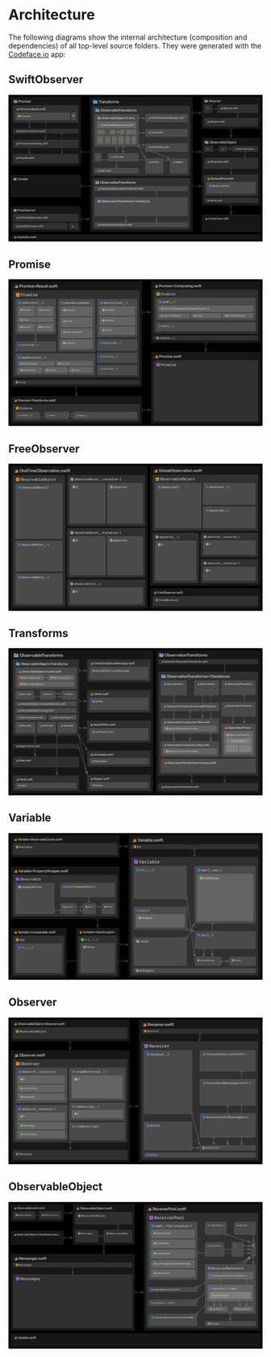 # Architecture

The following diagrams show the internal architecture (composition and dependencies) of all top-level source folders. They were generated with the [Codeface.io](https://www.codeface.io) app:

## SwiftObserver

![](SwiftObserver.png)

## Promise

![](Promise.png)

## FreeObserver

![](FreeObserver.png)

## Transforms

![](Transforms.png)

## Variable

![](Variable.png)

## Observer

![](Observer.png)

## ObservableObject

![](ObservableObject.png)
